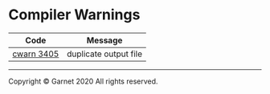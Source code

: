 # Compiler Warnings

|Code|Message|
|:-:|:-:|
|[cwarn 3405](/docs/en/releases/ches0/tools/compiler/warnings/cwarn3405.md)|duplicate output file|

---

Copyright © Garnet 2020 All rights reserved.
